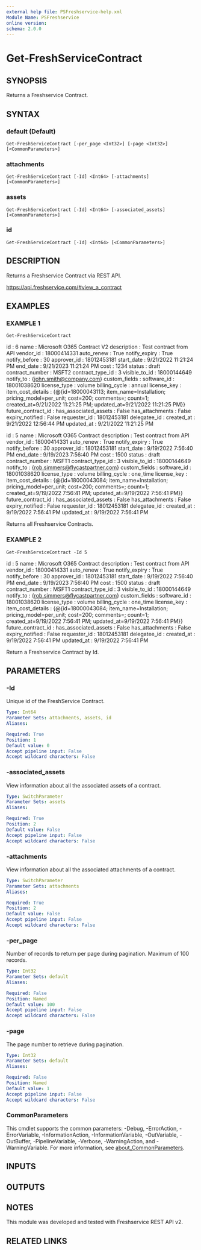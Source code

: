```yaml
---
external help file: PSFreshservice-help.xml
Module Name: PSFreshservice
online version:
schema: 2.0.0
---
```


# Get-FreshServiceContract

## SYNOPSIS
Returns a Freshservice Contract.

## SYNTAX

### default (Default)
```
Get-FreshServiceContract [-per_page <Int32>] [-page <Int32>] [<CommonParameters>]
```

### attachments
```
Get-FreshServiceContract [-Id] <Int64> [-attachments] [<CommonParameters>]
```

### assets
```
Get-FreshServiceContract [-Id] <Int64> [-associated_assets] [<CommonParameters>]
```

### id
```
Get-FreshServiceContract [-Id] <Int64> [<CommonParameters>]
```

## DESCRIPTION
Returns a Freshservice Contract via REST API.

https://api.freshservice.com/#view_a_contract

## EXAMPLES

### EXAMPLE 1
```
Get-FreshServiceContract
```

id                    : 6
name                  : Microsoft O365 Contract V2
description           : Test contract from API
vendor_id             : 18000414331
auto_renew            : True
notify_expiry         : True
notify_before         : 30
approver_id           : 18012453181
start_date            : 9/21/2022 11:21:24 PM
end_date              : 9/21/2023 11:21:24 PM
cost                  : 1234
status                : draft
contract_number       : MSFT2
contract_type_id      : 3
visible_to_id         : 18000144649
notify_to             : {john.smith@company.com}
custom_fields         :
software_id           : 18001038620
license_type          : volume
billing_cycle         : annual
license_key           :
item_cost_details     : {@{id=18000043113; item_name=Installation; pricing_model=per_unit; cost=200; comments=;
                        count=1; created_at=9/21/2022 11:21:25 PM; updated_at=9/21/2022 11:21:25 PM}}
future_contract_id    :
has_associated_assets : False
has_attachments       : False
expiry_notified       : False
requester_id          : 18012453181
delegatee_id          :
created_at            : 9/21/2022 12:56:44 PM
updated_at            : 9/21/2022 11:21:25 PM

id                    : 5
name                  : Microsoft O365 Contract
description           : Test contract from API
vendor_id             : 18000414331
auto_renew            : True
notify_expiry         : True
notify_before         : 30
approver_id           : 18012453181
start_date            : 9/19/2022 7:56:40 PM
end_date              : 9/19/2023 7:56:40 PM
cost                  : 1500
status                : draft
contract_number       : MSFT1
contract_type_id      : 3
visible_to_id         : 18000144649
notify_to             : {rob.simmers@flycastpartner.com}
custom_fields         :
software_id           : 18001038620
license_type          : volume
billing_cycle         : one_time
license_key           :
item_cost_details     : {@{id=18000043084; item_name=Installation; pricing_model=per_unit; cost=200; comments=;
                        count=1; created_at=9/19/2022 7:56:41 PM; updated_at=9/19/2022 7:56:41 PM}}
future_contract_id    :
has_associated_assets : False
has_attachments       : False
expiry_notified       : False
requester_id          : 18012453181
delegatee_id          :
created_at            : 9/19/2022 7:56:41 PM
updated_at            : 9/19/2022 7:56:41 PM

Returns all Freshservice Contracts.

### EXAMPLE 2
```
Get-FreshServiceContract -Id 5
```

id                    : 5
name                  : Microsoft O365 Contract
description           : Test contract from API
vendor_id             : 18000414331
auto_renew            : True
notify_expiry         : True
notify_before         : 30
approver_id           : 18012453181
start_date            : 9/19/2022 7:56:40 PM
end_date              : 9/19/2023 7:56:40 PM
cost                  : 1500
status                : draft
contract_number       : MSFT1
contract_type_id      : 3
visible_to_id         : 18000144649
notify_to             : {rob.simmers@flycastpartner.com}
custom_fields         :
software_id           : 18001038620
license_type          : volume
billing_cycle         : one_time
license_key           :
item_cost_details     : {@{id=18000043084; item_name=Installation; pricing_model=per_unit; cost=200; comments=;
                        count=1; created_at=9/19/2022 7:56:41 PM; updated_at=9/19/2022 7:56:41 PM}}
future_contract_id    :
has_associated_assets : False
has_attachments       : False
expiry_notified       : False
requester_id          : 18012453181
delegatee_id          :
created_at            : 9/19/2022 7:56:41 PM
updated_at            : 9/19/2022 7:56:41 PM

Return a Freshservice Contract by Id.

## PARAMETERS

### -Id
Unique id of the FreshService Contract.

```yaml
Type: Int64
Parameter Sets: attachments, assets, id
Aliases:

Required: True
Position: 1
Default value: 0
Accept pipeline input: False
Accept wildcard characters: False
```

### -associated_assets
View information about all the associated assets of a contract.

```yaml
Type: SwitchParameter
Parameter Sets: assets
Aliases:

Required: True
Position: 2
Default value: False
Accept pipeline input: False
Accept wildcard characters: False
```

### -attachments
View information about all the associated attachments of a contract.

```yaml
Type: SwitchParameter
Parameter Sets: attachments
Aliases:

Required: True
Position: 2
Default value: False
Accept pipeline input: False
Accept wildcard characters: False
```

### -per_page
Number of records to return per page during pagination. 
Maximum of 100 records.

```yaml
Type: Int32
Parameter Sets: default
Aliases:

Required: False
Position: Named
Default value: 100
Accept pipeline input: False
Accept wildcard characters: False
```

### -page
The page number to retrieve during pagination.

```yaml
Type: Int32
Parameter Sets: default
Aliases:

Required: False
Position: Named
Default value: 1
Accept pipeline input: False
Accept wildcard characters: False
```

### CommonParameters
This cmdlet supports the common parameters: -Debug, -ErrorAction, -ErrorVariable, -InformationAction, -InformationVariable, -OutVariable, -OutBuffer, -PipelineVariable, -Verbose, -WarningAction, and -WarningVariable. For more information, see [about_CommonParameters](http://go.microsoft.com/fwlink/?LinkID=113216).

## INPUTS

## OUTPUTS

## NOTES
This module was developed and tested with Freshservice REST API v2.

## RELATED LINKS
